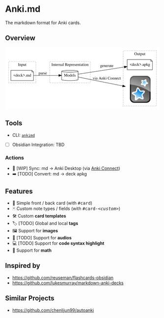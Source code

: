# Anki.md

The markdown format for Anki cards.

## Overview

![Overview Forward](docs/overview.png)

## Tools

- CLI: [`ankimd`](packages/cli)
- [ ] Obsidian Integration: TBD

### Actions

- 🔄 [WIP] Sync: md -> Anki Desktop (via [Anki Connect](https://ankiweb.net/shared/info/2055492159))
- ➡️ [TODO] Convert: md -> deck apkg

## Features

- 📄 Simple front / back card (with <kbd>#card</kbd>)
- 🃏 Custom note types / fields (with <kbd>#card-_\<custom>_</kbd>)
- 🛠️ Custom **card templates**
- 🏷️ [TODO] Global and local **tags**
- 🖼️ Support for **images**
- 🎤 [TODO] Support for **audios**
- 💻 [TODO] Support for **code syntax highlight**
- 🟰 Support for **math**

## Inspired by

- https://github.com/reuseman/flashcards-obsidian
- https://github.com/lukesmurray/markdown-anki-decks

## Similar Projects

- https://github.com/chenlijun99/autoanki
